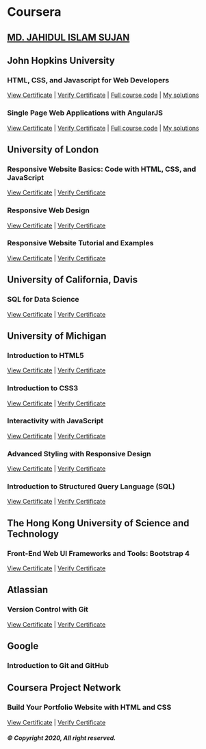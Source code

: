 # Coursera

## [MD. JAHIDUL ISLAM SUJAN](https://jahidofficial.github.io)

## John Hopkins University

### HTML, CSS, and Javascript for Web Developers

[View Certificate](https://jahidofficial.github.io/MyCourses/Certificates/TDBRR3CVHGFY.jpg) | [Verify Certificate](https://www.coursera.org/verify/TDBRR3CVHGFY) | 
[Full course code](https://github.com/jhu-ep-coursera/fullstack-course4/) | [My solutions](https://jahidofficial.github.io/MyCourses/Coursera/html-css-javascript-for-web-developers/)

### Single Page Web Applications with AngularJS

[View Certificate](https://jahidofficial.github.io/MyCourses/Certificates/8V4JVQ2XQZEG.jpg) | [Verify Certificate](https://www.coursera.org/verify/8V4JVQ2XQZEG) | 
[Full course code](https://github.com/jhu-ep-coursera/fullstack-course5/) | [My solutions](https://jahidofficial.github.io/MyCourses/Coursera/single-page-web-applications-with-angularjs/)

## University of London

### Responsive Website Basics: Code with HTML, CSS, and JavaScript

[View Certificate](https://jahidofficial.github.io/MyCourses/Certificates/X58NMXF76FXX.jpg) | [Verify Certificate](https://www.coursera.org/verify/X58NMXF76FXX)

### Responsive Web Design

[View Certificate](https://jahidofficial.github.io/MyCourses/Certificates/4LXL5GRN4CCK.jpg) | [Verify Certificate](https://www.coursera.org/verify/4LXL5GRN4CCK)

### Responsive Website Tutorial and Examples

[View Certificate](https://jahidofficial.github.io/MyCourses/Certificates/J4MZE9X2ZUKB.jpg) | [Verify Certificate](https://www.coursera.org/verify/J4MZE9X2ZUKB)

## University of California, Davis

### SQL for Data Science

[View Certificate](https://jahidofficial.github.io/MyCourses/Certificates/9SLTK93GH6QR.jpg) | [Verify Certificate](https://www.coursera.org/verify/9SLTK93GH6QR)

## University of Michigan

### Introduction to HTML5

[View Certificate](https://jahidofficial.github.io/MyCourses/Certificates/85DGSSL2W79P.jpg) | [Verify Certificate](https://www.coursera.org/verify/85DGSSL2W79P)

### Introduction to CSS3

[View Certificate](https://jahidofficial.github.io/MyCourses/Certificates/BLTX9FQWEUZP.jpg) | [Verify Certificate](https://www.coursera.org/verify/BLTX9FQWEUZP)

### Interactivity with JavaScript

[View Certificate](https://jahidofficial.github.io/MyCourses/Certificates/HCKWBRSVA2VU.jpg) | [Verify Certificate](https://www.coursera.org/verify/HCKWBRSVA2VU)

### Advanced Styling with Responsive Design

[View Certificate](https://jahidofficial.github.io/MyCourses/Certificates/7QSA2VK6N8EV.jpg) | [Verify Certificate](https://www.coursera.org/verify/7QSA2VK6N8EV)

<!--### Web Design for Everybody Capstone-->

<!--[View Certificate](https://jahidofficial.github.io/MyCourses/Certificates/#.jpg) | [Verify Certificate](https://www.coursera.org/verify/#)-->

<!--### Building Web Applications in PHP-->

<!--[View Certificate](https://jahidofficial.github.io/MyCourses/Certificates/#.jpg) | [Verify Certificate](https://www.coursera.org/verify/#)-->

### Introduction to Structured Query Language (SQL)

[View Certificate](https://jahidofficial.github.io/MyCourses/Certificates/SZRRXF5HZSLT.jpg) | [Verify Certificate](https://www.coursera.org/verify/SZRRXF5HZSLT)

<!--### Building Database Applications in PHP-->

<!--[View Certificate](https://jahidofficial.github.io/MyCourses/Certificates/#.jpg) | [Verify Certificate](https://www.coursera.org/verify/#)-->

<!--### JavaScript, jQuery, and JSON-->

<!--[View Certificate](https://jahidofficial.github.io/MyCourses/Certificates/#.jpg) | [Verify Certificate](https://www.coursera.org/verify/#)-->

## The Hong Kong University of Science and Technology

### Front-End Web UI Frameworks and Tools: Bootstrap 4

[View Certificate](https://jahidofficial.github.io/MyCourses/Certificates/AMWG84TTJ5L5.jpg) | [Verify Certificate](https://www.coursera.org/verify/AMWG84TTJ5L5)

## Atlassian

### Version Control with Git

[View Certificate](https://jahidofficial.github.io/MyCourses/Certificates/8MQM3LV4E7TW.jpg) | [Verify Certificate](https://www.coursera.org/verify/8MQM3LV4E7TW)

## Google

### Introduction to Git and GitHub

<!--[View Certificate](https://jahidofficial.github.io/MyCourses/Certificates/#.jpg) | [Verify Certificate](https://www.coursera.org/verify/#)-->

<!--## The Linux Foundation-->

<!--### Using Git for Distributed Development-->

<!--[View Certificate](https://jahidofficial.github.io/MyCourses/Certificates/#.jpg) | [Verify Certificate](https://www.coursera.org/verify/#)-->

## Coursera Project Network

### Build Your Portfolio Website with HTML and CSS

[View Certificate](https://jahidofficial.github.io/MyCourses/Certificates/DTAMPCR53KT7.jpg) | [Verify Certificate](https://www.coursera.org/verify/DTAMPCR53KT7)

##### &copy; Copyright 2020, All right reserved.